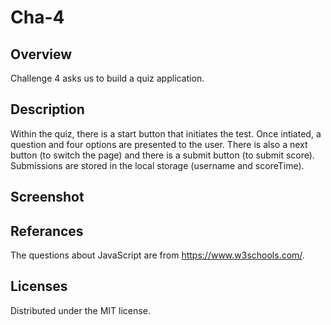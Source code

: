 # Cha-4

## Overview

Challenge 4 asks us to build a quiz application.

## Description

Within the quiz, there is a start button that initiates the test. Once intiated, a question and four options are presented to the user. There is also a next button (to switch the page) and there is a submit button (to submit score). Submissions are stored in the local storage (username and scoreTime).

## Screenshot

## Referances

The questions about JavaScript are from https://www.w3schools.com/.

## Licenses

Distributed under the MIT license.
